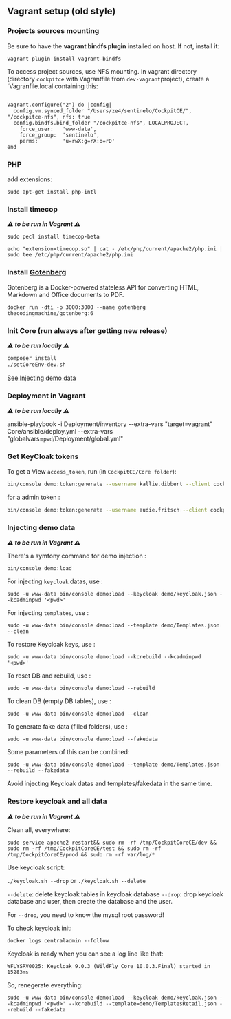 ## Vagrant setup (old style)

### Projects sources mounting

Be sure to have the **vagrant bindfs plugin** installed on host. If not, install it:

````shell script
vagrant plugin install vagrant-bindfs
````

To access project sources, use NFS mounting. In vagrant directory (directory `cockpitce` with Vagrantfile from `dev-vagrant`project), create a `Vagranfile.local containing this:

```shell script

Vagrant.configure("2") do |config|
  config.vm.synced_folder "/Users/ze4/sentinelo/CockpitCE/", "/cockpitce-nfs", nfs: true
  config.bindfs.bind_folder "/cockpitce-nfs", LOCALPROJECT,
    force_user:   'www-data',
    force_group:  'sentinelo',
    perms:        'u=rwX:g=rX:o=rD'
end

```

### PHP

add extensions:

````shell script
sudo apt-get install php-intl
````

### Install timecop 

***⚠️ to be run in Vagrant ⚠️***

`sudo pecl install timecop-beta`

`echo "extension=timecop.so" | cat - /etc/php/current/apache2/php.ini | sudo tee /etc/php/current/apache2/php.ini`


### Install [Gotenberg](https://github.com/thecodingmachine/gotenberg)

Gotenberg is a Docker-powered stateless API for converting HTML, Markdown and Office documents to PDF.
 
`docker run -dti -p 3000:3000 --name gotenberg thecodingmachine/gotenberg:6`


### Init Core (**run always after getting new release**)

***⚠️ to be run locally ⚠️***

```bash
composer install
./setCoreEnv-dev.sh
```


[See Injecting demo data](#injecting-demo-data)

### Deployment in Vagrant

***⚠️ to be run locally ⚠️***

ansible-playbook -i Deployment/inventory --extra-vars "target=vagrant" Core/ansible/deploy.yml --extra-vars "globalvars=`pwd`/Deployment/global.yml"

### Get KeyCloak tokens 

To get a View `access_token`, run (in `CockpitCE/Core folder`):

```bash
bin/console demo:token:generate --username kallie.dibbert --client cockpitview
```

for a admin token : 
```bash
bin/console demo:token:generate --username audie.fritsch --client cockpitadmin
```



### Injecting demo data

***⚠️ to be run in Vagrant ⚠️***


There's a symfony command for demo injection :

`bin/console demo:load`

For injecting `keycloak` datas, use :

`sudo -u www-data bin/console demo:load --keycloak demo/keycloak.json --kcadminpwd '<pwd>'`

For injecting `templates`, use :

`sudo -u www-data bin/console demo:load --template demo/Templates.json --clean`

To restore Keycloak keys, use :

`sudo -u www-data bin/console demo:load --kcrebuild --kcadminpwd '<pwd>'`

To reset DB and rebuild, use :

`sudo -u www-data bin/console demo:load --rebuild`

To clean DB (empty DB tables), use :

`sudo -u www-data bin/console demo:load --clean`

To generate fake data (filled folders), use :

`sudo -u www-data bin/console demo:load --fakedata`

Some parameters of this can be combined:

`sudo -u www-data bin/console demo:load --template demo/Templates.json --rebuild --fakedata`

Avoid injecting Keycloak datas and templates/fakedata in the same time.

### Restore keycloak and all data

***⚠️ to be run in Vagrant ⚠️***

Clean all, everywhere:
```shell script
sudo service apache2 restart&& sudo rm -rf /tmp/CockpitCoreCE/dev && sudo rm -rf /tmp/CockpitCoreCE/test && sudo rm -rf /tmp/CockpitCoreCE/prod && sudo rm -rf var/log/*
```

Use keycloak script:

`./keycloak.sh --drop` or `./keycloak.sh --delete`

`--delete`: delete keycloak tables in keycloak database
`--drop`: drop keycloak database and user, then create the database and the user.

For `--drop`, you need to know the mysql root password!

To check keycloak init:

```shell script
docker logs centraladmin --follow
```

Keycloak is ready when you can see a log line like that:

    WFLYSRV0025: Keycloak 9.0.3 (WildFly Core 10.0.3.Final) started in 15283ms
 
So, renegerate everything:

`sudo -u www-data bin/console demo:load --keycloak demo/keycloak.json --kcadminpwd '<pwd>' --kcrebuild --template=demo/TemplatesRetail.json --rebuild --fakedata`

